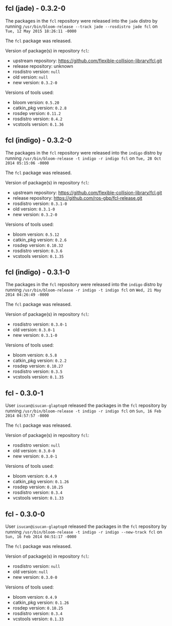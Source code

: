## fcl (jade) - 0.3.2-0

The packages in the `fcl` repository were released into the `jade` distro by running `/usr/bin/bloom-release --track jade --rosdistro jade fcl` on `Tue, 12 May 2015 18:26:11 -0000`

The `fcl` package was released.

Version of package(s) in repository `fcl`:
- upstream repository: https://github.com/flexible-collision-library/fcl.git
- release repository: unknown
- rosdistro version: `null`
- old version: `null`
- new version: `0.3.2-0`

Versions of tools used:
- bloom version: `0.5.20`
- catkin_pkg version: `0.2.8`
- rosdep version: `0.11.2`
- rosdistro version: `0.4.2`
- vcstools version: `0.1.36`


## fcl (indigo) - 0.3.2-0

The packages in the `fcl` repository were released into the `indigo` distro by running `/usr/bin/bloom-release -t indigo -r indigo fcl` on `Tue, 28 Oct 2014 05:15:06 -0000`

The `fcl` package was released.

Version of package(s) in repository `fcl`:
- upstream repository: https://github.com/flexible-collision-library/fcl.git
- release repository: https://github.com/ros-gbp/fcl-release.git
- rosdistro version: `0.3.1-0`
- old version: `0.3.1-0`
- new version: `0.3.2-0`

Versions of tools used:
- bloom version: `0.5.12`
- catkin_pkg version: `0.2.6`
- rosdep version: `0.10.32`
- rosdistro version: `0.3.6`
- vcstools version: `0.1.35`


## fcl (indigo) - 0.3.1-0

The packages in the `fcl` repository were released into the `indigo` distro by running `/usr/bin/bloom-release -r indigo -t indigo fcl` on `Wed, 21 May 2014 04:26:49 -0000`

The `fcl` package was released.

Version of package(s) in repository `fcl`:
- rosdistro version: `0.3.0-1`
- old version: `0.3.0-1`
- new version: `0.3.1-0`

Versions of tools used:
- bloom version: `0.5.8`
- catkin_pkg version: `0.2.2`
- rosdep version: `0.10.27`
- rosdistro version: `0.3.5`
- vcstools version: `0.1.35`


## fcl - 0.3.0-1

User `isucan@isucan-glaptop0` released the packages in the `fcl` repository by running `/usr/bin/bloom-release -t indigo -r indigo fcl` on `Sun, 16 Feb 2014 04:57:57 -0000`

The `fcl` package was released.

Version of package(s) in repository `fcl`:
- rosdistro version: `null`
- old version: `0.3.0-0`
- new version: `0.3.0-1`

Versions of tools used:
- bloom version: `0.4.9`
- catkin_pkg version: `0.1.26`
- rosdep version: `0.10.25`
- rosdistro version: `0.3.4`
- vcstools version: `0.1.33`


## fcl - 0.3.0-0

User `isucan@isucan-glaptop0` released the packages in the `fcl` repository by running `/usr/bin/bloom-release -t indigo -r indigo --new-track fcl` on `Sun, 16 Feb 2014 04:51:17 -0000`

The `fcl` package was released.

Version of package(s) in repository `fcl`:
- rosdistro version: `null`
- old version: `null`
- new version: `0.3.0-0`

Versions of tools used:
- bloom version: `0.4.9`
- catkin_pkg version: `0.1.26`
- rosdep version: `0.10.25`
- rosdistro version: `0.3.4`
- vcstools version: `0.1.33`



